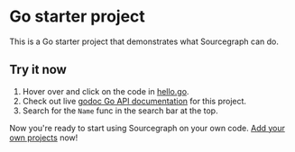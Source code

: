 # Go starter project

This is a Go starter project that demonstrates what Sourcegraph can do.

## Try it now

1. Hover over and click on the code in
   [hello.go](/sample/golang/hello/.tree/hello.go).
1. Check out live
   [godoc Go API documentation](/sample/golang/hello/.godoc) for this
   project.
1. Search for the `Name` func in the search bar at the top.

Now you're ready to start using Sourcegraph on your own
code. [Add your own projects](/) now!
